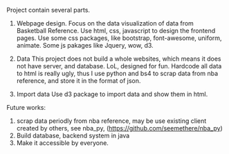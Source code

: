 Project contain several parts.
1) Webpage design. Focus on the data visualization of data from Basketball Reference.
Use html, css, javascript to design the frontend pages. Use some css packages, like bootstrap, font-awesome, uniform, animate. Some js pakages like Jquery, wow, d3.

2) Data
This project does not build a whole websites, which means it does not have server, and database. LoL, designed for fun. Hardcode all data to html is really ugly, thus I use python and bs4 to scrap data from nba reference, and store it in the format of json.
3) Import data
Use d3 package to import data and show them in html.


Future works:
1. scrap data periodly from nba reference, may be use existing client created by others, see nba_py, (https://github.com/seemethere/nba_py)
2. Build database, backend system in java
3. Make it accessible by everyone.


